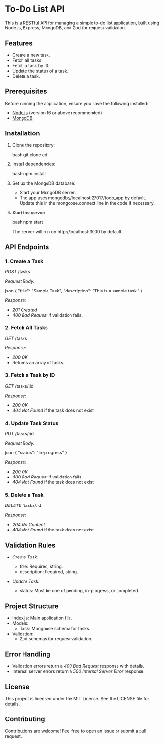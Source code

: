 # To-Do List API

This is a RESTful API for managing a simple to-do list application, built using Node.js, Express, MongoDB, and Zod for request validation.

## Features

- Create a new task.
- Fetch all tasks.
- Fetch a task by ID.
- Update the status of a task.
- Delete a task.

## Prerequisites

Before running the application, ensure you have the following installed:

- [Node.js](https://nodejs.org/) (version 16 or above recommended)
- [MongoDB](https://www.mongodb.com/)

## Installation

1. Clone the repository:

   bash
   git clone <repository-url>
   cd <repository-folder>
   

2. Install dependencies:

   bash
   npm install
   

3. Set up the MongoDB database:

   - Start your MongoDB server.
   - The app uses mongodb://localhost:27017/todo_app by default. Update this in the mongoose.connect line in the code if necessary.

4. Start the server:

   bash
   npm start
   

   The server will run on http://localhost:3000 by default.

## API Endpoints

### 1. Create a Task

*POST* /tasks

*Request Body:*

json
{
  "title": "Sample Task",
  "description": "This is a sample task."
}


*Response:*

- *201 Created*
- *400 Bad Request* if validation fails.

### 2. Fetch All Tasks

*GET* /tasks

*Response:*

- *200 OK*
- Returns an array of tasks.

### 3. Fetch a Task by ID

*GET* /tasks/:id

*Response:*

- *200 OK*
- *404 Not Found* if the task does not exist.

### 4. Update Task Status

*PUT* /tasks/:id

*Request Body:*

json
{
  "status": "in-progress"
}


*Response:*

- *200 OK*
- *400 Bad Request* if validation fails.
- *404 Not Found* if the task does not exist.

### 5. Delete a Task

*DELETE* /tasks/:id

*Response:*

- *204 No Content*
- *404 Not Found* if the task does not exist.

## Validation Rules

- *Create Task:*

  - title: Required, string.
  - description: Required, string.

- *Update Task:*

  - status: Must be one of pending, in-progress, or completed.

## Project Structure

- index.js: Main application file.
- Models:
  - Task: Mongoose schema for tasks.
- Validation:
  - Zod schemas for request validation.

## Error Handling

- Validation errors return a *400 Bad Request* response with details.
- Internal server errors return a *500 Internal Server Error* response.

## License

This project is licensed under the MIT License. See the LICENSE file for details.

## Contributing

Contributions are welcome! Feel free to open an issue or submit a pull request.
